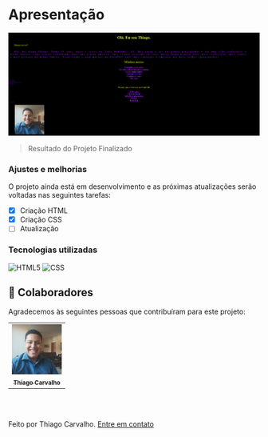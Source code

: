 # Apresentação




<img src="./Assets/Image.png" alt="project finalized">

> Resultado do Projeto Finalizado

### Ajustes e melhorias

O projeto ainda está em desenvolvimento e as próximas atualizações serão voltadas nas seguintes tarefas:

- [x] Criação HTML
- [x] Criação CSS
- [ ] Atualização 

### Tecnologias utilizadas

  ![HTML5](https://img.shields.io/badge/-HTML5-333333?style=flat&logo=HTML5) ![CSS](https://img.shields.io/badge/-CSS-333333?style=flat&logo=CSS3&logoColor=1572B6)

## 🤝 Colaboradores

Agradecemos às seguintes pessoas que contribuíram para este projeto:

<table>
  <tr>
    <td align="center">
      <a href="https://www.linkedin.com/in/thiago-c-a47428142/">
        <img src="./eu.jpg" width="100px;" alt="Foto do Thiago"/><br>
        <sub>
          <b>Thiago Carvalho</b>
        </sub>
      </a>
    </td>
  </tr>
</table>

<br>
<br>

Feito por Thiago Carvalho. <a href="https://www.linkedin.com/in/thiago-c-a47428142/detail/contact-info/"> Entre em contato </a>


